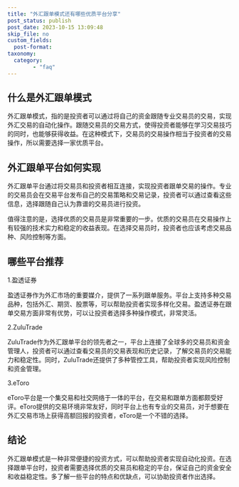 ```yaml
---
title: "外汇跟单模式还有哪些优质平台分享"
post_status: publish
post_date: 2023-10-15 13:09:48
skip_file: no
custom_fields: 
  post-format: 
taxonomy:
  category:
        - "faq"
---
```


## 什么是外汇跟单模式

外汇跟单模式，指的是投资者可以通过将自己的资金跟随专业交易员的交易，实现外汇交易的自动化操作。跟随交易员的交易方式，使得投资者能够在学习交易技巧的同时，也能够获得收益。在这种模式下，交易员的交易操作相当于投资者的交易操作，所以需要选择一家优质平台。

## 外汇跟单平台如何实现

外汇跟单平台通过将交易员和投资者相互连接，实现投资者跟单交易的操作。专业的交易员会在交易平台发布自己的交易策略和交易记录，投资者可以通过查看这些信息，选择跟随自己认为靠谱的交易员进行投资。

值得注意的是，选择优质的交易员是非常重要的一步。优质的交易员在交易操作上有较强的技术实力和稳定的收益表现。在选择交易员时，投资者也应该考虑交易品种、风险控制等方面。

## 哪些平台推荐

1.盈透证券

盈透证券作为外汇市场的重要媒介，提供了一系列跟单服务。平台上支持多种交易品种，包括外汇、期货、股票等，可以帮助投资者实现多样化交易。盈透证券在跟单交易方面非常有优势，可以让投资者选择多种操作模式，非常灵活。

2.ZuluTrade

ZuluTrade作为外汇跟单平台的领先者之一，平台上连接了全球多的交易员和资金管理人，投资者可以通过查看交易员的交易表现和历史记录，了解交易员的交易能力和稳定性。同时，ZuluTrade还提供了多种管控工具，帮助投资者实现风险控制和资金管理。

3.eToro

eToro平台是一个集交易和社交网络于一体的平台，在交易和跟单方面都颇受好评。eToro提供的交易环境非常友好，同时平台上也有专业的交易员，对于想要在外汇交易市场上获得高额回报的投资者，eToro是一个不错的选择。

## 结论

外汇跟单模式是一种非常便捷的投资方式，可以帮助投资者实现自动化投资。在选择跟单平台时，投资者需要选择优质的交易员和稳定的平台，保证自己的资金安全和收益稳定性。多了解一些平台的特点和优缺点，可以协助投资者作出选择。
